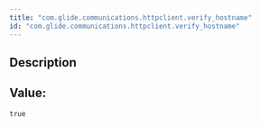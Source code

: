 ```yaml
---
title: "com.glide.communications.httpclient.verify_hostname"
id: "com.glide.communications.httpclient.verify_hostname"
---
```

## Description



## Value: 
```
true
```